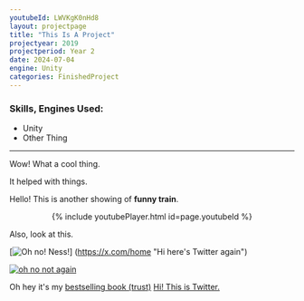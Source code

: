 ```yaml
---
youtubeId: LWVKgK0nHd8
layout: projectpage
title: "This Is A Project"
projectyear: 2019
projectperiod: Year 2
date: 2024-07-04
engine: Unity
categories: FinishedProject
---
```

### Skills, Engines Used: 

- Unity
- Other Thing

---

Wow! What a cool thing.

It helped with things.

Hello! This is another showing of **funny train**.

<center>{% include youtubePlayer.html id=page.youtubeId %}</center>



Also, look at this.

[![Oh no! Ness!](/zd2hortontest.github.io/assets/img/NessMeme.png)]
(https://x.com/home "Hi here's Twitter again")

<p>
  <a href="https://x.com/home" title="Twitter 2 Yah">
    <img src="/zd2hortontest.github.io/assets/img/NessMeme.png" alt="oh no not again" />
  </a>
</p>


Oh hey it's my [bestselling book (trust)](/ProjectPages/hi.txt)
[Hi! This is Twitter.](https://x.com/home)